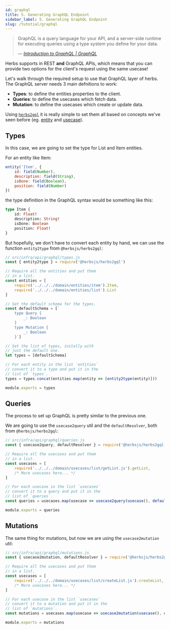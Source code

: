 ```yaml
---
id: graphql
title: 5. Generating GraphQL Endpoint
sidebar_label: 5. Generating GraphQL Endpoint
slug: /tutotial/graphql
---
```


> GraphQL is a query language for your API, and a server-side runtime for executing queries using a type system you define for your data.
>
> — [*Introduction to GraphQL | GraphQL*](https://graphql.org/learn)

Herbs supports in REST **and** GraphQL APIs, which means that you can provide two options for the client's request using the same usecase!

Let's walk through the required setup to use that GraphQL layer of herbs. The GraphQL server needs 3 main defnitions to work:

- **Types**: to define the entities properties to the client.
- **Queries**: to define the usecases which fetch data.
- **Mutation**: to define the usecases which create or update data.

Using [`herbs2gql`](/docs/glues/herbs2gql) it is really simple to set them all based on concepts we've seen before (eg. [entity](/docs/entity/getting-started) and [usecase](/docs/usecase/getting-started)).

## Types

In this case, we are going to set the type for List and Item entities.

For an entity like Item:

```js
entity('Item', {
    id: field(Number),
    description: field(String),
    isDone: field(Boolean),
    position: field(Number)
})
```

the type definition in the GraphQL syntax would be something like this:

```graphql
type Item {
    id: Float!
    description: String!
    isDone: Boolean
    position: Float!
}
```

But hopefully, we don't have to convert each entity by hand, we can use the function `entity2type` from `@herbsjs/herbs2gql`:

```js
// src/infra/api/graphql/types.js
const { entity2type } = require('@herbsjs/herbs2gql')

// Require all the entities and put them
// in a list.
const entities = [
    require('../../../domain/entities/item').Item,
    require('../../../domain/entities/list').List
]

// Set the default schema for the types.
const defaultSchema = [`
    type Query {
        _: Boolean
    }
    type Mutation {
        _: Boolean
    }`]

// Set the list of types, initally with
// just the default one.
let types = [defaultSchema]

// For each entity in the list `entities`
// convert it to a type and put it in the
// list of `types`.
types = types.concat(entities.map(entity => [entity2type(entity)]))

module.exports = types
```

## Queries

The process to set up GraphQL is pretty similar to the previous one.

We are going to use the `usecase2query` util and the `defaultResolver`, both from `@herbsjs/herbs2gql`:

```js
// src/infra/api/graphql/queries.js
const { usecase2query, defaultResolver } = require('@herbsjs/herbs2gql')

// Require all the usecases and put them
// in a list.
const usecases = [
    require('../../../domain/usecases/list/getList.js').getList,
    /* More usecases here... */
]

// For each usecase in the list `usecases`
// convert it to a query and put it in the
// list of `queries`.
const queries = usecases.map(usecase => usecase2query(usecase(), defaultResolver(usecase)))

module.exports = queries
```

## Mutations

The same thing for mutations, but now we are using the `usecase2mutation` util:

```js
// src/infra/api/graphql/mutations.js
const { usecase2mutation, defaultResolver } = require('@herbsjs/herbs2gql')

// Require all the usecases and put them
// in a list.
const usecases = [
    require('../../../domain/usecases/list/createList.js').createList,
    /* More usecases here... */
]

// For each usecase in the list `usecases`
// convert it to a mutation and put it in the
// list of `mutations`.
const mutations = usecases.map(usecase => usecase2mutation(usecase(), defaultResolver(usecase)))

module.exports = mutations
```
